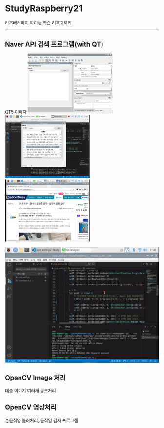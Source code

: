 # StudyRaspberry21
라즈베리파이 파이썬 학습 리포지토리

-------------------------

<!-- 
![QT화면](https://github.com/SeoDongWoo1216/StudyRaspberry21/blob/main/image/Qt%ED%99%94%EB%A9%B4.PNG)
![검색화면](https://github.com/SeoDongWoo1216/StudyRaspberry21/blob/main/image/%EA%B2%80%EC%83%89%EA%B2%B0%EA%B3%BC.PNG)
![Url연결화면](https://github.com/SeoDongWoo1216/StudyRaspberry21/blob/main/image/url%EC%97%B0%EA%B2%B0.PNG)
![실행화면](https://github.com/SeoDongWoo1216/StudyRaspberry21/blob/main/image/NaverSearchAPI%20%EC%8B%A4%ED%96%89%ED%99%94%EB%A9%B4.gif)

-->
## Naver API 검색 프로그램(with QT)
QT5 이미지
<a>
<img src="https://github.com/SeoDongWoo1216/StudyRaspberry21/blob/main/result_image/%EB%84%A4%EC%9D%B4%EB%B2%84%EA%B2%80%EC%83%89API/Qt%ED%99%94%EB%A9%B4.PNG" width="55%" height="55%">
<img src="https://github.com/SeoDongWoo1216/StudyRaspberry21/blob/main/result_image/%EB%84%A4%EC%9D%B4%EB%B2%84%EA%B2%80%EC%83%89API/%EA%B2%80%EC%83%89%EA%B2%B0%EA%B3%BC.PNG" width="55%" height="55%">
<img src="https://github.com/SeoDongWoo1216/StudyRaspberry21/blob/main/result_image/%EB%84%A4%EC%9D%B4%EB%B2%84%EA%B2%80%EC%83%89API/url%EC%97%B0%EA%B2%B0.PNG" width="55%" height="55%">
  
![실행화면](https://github.com/SeoDongWoo1216/StudyRaspberry21/blob/main/result_image/%EB%84%A4%EC%9D%B4%EB%B2%84%EA%B2%80%EC%83%89API/NaverSearchAPI%20%EC%8B%A4%ED%96%89%ED%99%94%EB%A9%B4.gif)

</a>

## OpenCV Image 처리
대충 이미지 여러개 링크처리


## OpenCV 영상처리
손움직임 블러처리, 움직임 감지 프로그램 
